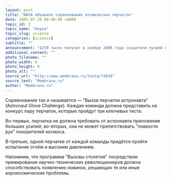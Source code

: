 ```yaml
---
layout: post
title: "NASA объявило соревнование космических перчаток"
date: 2005-07-26 00:00:00 +0000
topic_id: 2
topic_name: "Наука"
topic_slug: science
categories: [science]
subtitle: ""
announcement: "$250 тысяч получат в ноябре 2006 года создатели лучшей космической перчатки — такой конкурс объявили NASA и некоммерческая корпорация Volanz Aerospace в рамках программы \"Вызовы столетия\" (Centennial Challenges)."
additional_content: ""
photo_filename: ""
photo_width: 0
photo_height: 0
photo_alt: ""
source_url: "http://www.membrana.ru/lenta/?4919"
source_text: "Membrana.ru"
author: "Membrana.ru"
---
```

Соревнование так и называется — "Вызов перчатки астронавта" (Astronaut Glove Challenge). Каждая команда должна представить на конкурс пару перчаток, которые пройдут три ключевых теста.

Во-первых, перчатка не должна требовать от астронавта приложения больших усилий, во-вторых, она не может препятствовать "ловкости рук" покорителей космоса.

В-третьих, одной перчатке от каждой команды придётся пройти испытание огнём и высоким давлением.

Напомним, что программа "Вызовы столетия" посредством премирования научно-технических революционеров должна способствовать появлению новинок, решающих те или иные аэрокосмические проблемы.

